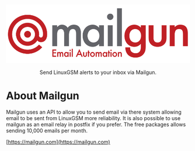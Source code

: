 <a href="https://www.mailgun.com/"><p align="center"><img src="images/mailgun/mailgun_logo.png" alt="Mailgun logo"/></p></a>
<p align="center">Send LinuxGSM alerts to your inbox via Mailgun.</p>

# About Mailgun
Mailgun uses an API to allow you to send email via there system allowing email to be sent from LinuxGSM more reliability. It is also possible to use mailgun as an email relay in postfix if you prefer. The free packages allows sending 10,000 emails per month.

[https://mailgun.com](https://mailgun.com)